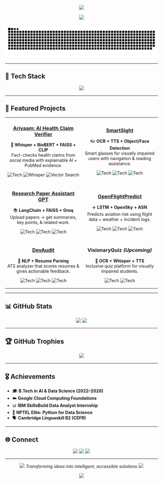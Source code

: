 <!-- Gradient Header -->
<p align="center">
  <img src="https://capsule-render.vercel.app/api?type=waving&color=0:FF6F61,100:4285F4&height=200&section=header&text=Bobby%20Thomas%20Thomas&fontSize=45&fontColor=ffffff&animation=fadeIn&fontAlignY=35"/>
</p>

<p align="center">
  <img src="https://readme-typing-svg.demolab.com?font=Fira+Code&size=22&duration=2500&pause=800&color=00F5FF&center=true&vCenter=true&multiline=true&width=900&lines=AI+%26+Data+Science+Undergraduate+🎓;Generative+AI+%26+LLM+Engineer+🧠;Machine+Learning+Developer+🚀;Cloud+%26+DevOps+Explorer+☁️;Lifelong+Learner+📚"/>
</p>

<p align="center">
  <img src="https://github.com/Platane/snk/raw/output/github-contribution-grid-snake.svg"/>
</p>

---

## 🚀 Tech Stack  

<p align="center">
  <a href="#"><img src="https://skillicons.dev/icons?i=python,pytorch,tensorflow,fastapi,flask,streamlit,react,tailwind,js,html,css,git,github,aws,gcp,azure,figma&perline=9"/></a>
</p>

---

## 🧠 Featured Projects  

<div align="center">

<table>
<tr>
<td width="45%" align="center">

### [Ariyaam: AI Health Claim Verifier](https://github.com/bobbythomas985/ariyaam)  
🧠 **Whisper + BioBERT + FAISS + CLIP**  
Fact-checks health claims from social media with explainable AI + PubMed evidence.  

![Tech](https://img.shields.io/badge/LLM-PubMedBERT-blue?style=flat-square) ![Whisper](https://img.shields.io/badge/ASR-Whisper-orange?style=flat-square) ![Vector Search](https://img.shields.io/badge/FAISS-VectorDB-green?style=flat-square)

</td>
<td width="45%" align="center">

### [SmartSight](https://github.com/bobbythomas985/smartsight)  
👓 **OCR + TTS + Object/Face Detection**  
Smart glasses for visually impaired users with navigation & reading assistance.  

![Tech](https://img.shields.io/badge/OpenCV-ComputerVision-blue?style=flat-square) ![Tech](https://img.shields.io/badge/TTS-GoogleAPI-green?style=flat-square) ![Tech](https://img.shields.io/badge/PyTorch-Detection-orange?style=flat-square)

</td>
</tr>

<tr>
<td width="45%" align="center">

### [Research Paper Assistant GPT](https://github.com/bobbythomas985/research-assistant)  
📚 **LangChain + FAISS + Groq**  
Upload papers → get summaries, key points, & related work.  

![Tech](https://img.shields.io/badge/LangChain-QA-blue?style=flat-square) ![Tech](https://img.shields.io/badge/FAISS-Retrieval-green?style=flat-square) ![Tech](https://img.shields.io/badge/Groq-LLM-orange?style=flat-square)

</td>
<td width="45%" align="center">

### [OpenFlightPredict](https://github.com/bobbythomas985/openflightpredict)  
✈️ **LSTM + OpenSky + ASN**  
Predicts aviation risk using flight data + weather + incident logs.  

![Tech](https://img.shields.io/badge/LSTM-DeepLearning-blue?style=flat-square) ![Tech](https://img.shields.io/badge/OpenSky-API-green?style=flat-square) ![Tech](https://img.shields.io/badge/Pandas-ETL-orange?style=flat-square)

</td>
</tr>

<tr>
<td width="45%" align="center">

### [DevAudit](https://github.com/bobbythomas985/dev-audit)  
📝 **NLP + Resume Parsing**  
ATS analyzer that scores resumes & gives actionable feedback.  

![Tech](https://img.shields.io/badge/NLP-Spacy-blue?style=flat-square) ![Tech](https://img.shields.io/badge/Flask-API-green?style=flat-square) ![Tech](https://img.shields.io/badge/React-UI-orange?style=flat-square)

</td>
<td width="45%" align="center">

### VisionaryQuiz *(Upcoming)*  
🧩 **OCR + Whisper + TTS**  
Inclusive quiz platform for visually impaired students.  

![Tech](https://img.shields.io/badge/Whisper-ASR-blue?style=flat-square) ![Tech](https://img.shields.io/badge/Streamlit-App-green?style=flat-square)

</td>
</tr>
</table>

</div>

---

## 📊 GitHub Stats  

<p align="center">
  <img src="https://github-readme-stats.vercel.app/api?username=bobbythomas985&show_icons=true&theme=tokyonight&hide_border=true" height="180"/>
  <img src="https://github-readme-streak-stats.herokuapp.com/?user=bobbythomas985&theme=tokyonight&hide_border=true" height="180"/>
</p>

---

## 🏆 GitHub Trophies  

<p align="center">
  <img src="https://github-profile-trophy.vercel.app/?username=bobbythomas985&theme=radical&no-frame=true&margin-w=10&row=2&column=4"/>
</p>

---

## 🎖 Achievements  

- 🎓 **B.Tech in AI & Data Science (2022–2026)**  
- ☁️ **Google Cloud Computing Foundations**  
- 📊 **IBM SkillsBuild Data Analyst Internship**  
- 🏅 **NPTEL Elite: Python for Data Science**  
- 🗣 **Cambridge Linguaskill B2 (CEFR)**  

---

## 🌐 Connect  

<p align="center">
  <a href="https://linkedin.com/in/bobby-thomas-thomas"><img src="https://img.shields.io/badge/LinkedIn-0077B5?style=for-the-badge&logo=linkedin&logoColor=white"/></a>
  <a href="mailto:22ad308@mgits.ac.in"><img src="https://img.shields.io/badge/Email-D14836?style=for-the-badge&logo=gmail&logoColor=white"/></a>
  <a href="https://your-portfolio-site.com"><img src="https://img.shields.io/badge/Portfolio-000000?style=for-the-badge&logo=firefox&logoColor=white"/></a>
</p>

---

<p align="center">
  <img src="https://github.com/keikomori/icons-badges/raw/main/assets/wave.gif" width="30"/> 
  <i>Transforming ideas into intelligent, accessible solutions</i> 
  <img src="https://github.com/keikomori/icons-badges/raw/main/assets/wave.gif" width="30"/>
</p>

<!-- Gradient Footer -->
<p align="center">
  <img src="https://capsule-render.vercel.app/api?type=waving&color=0:FF6F61,100:4285F4&height=120&section=footer"/>
</p>
